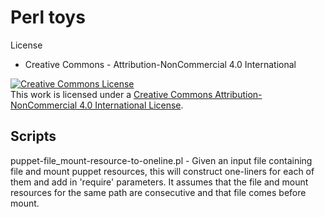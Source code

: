 Perl toys
=========
License

 - Creative Commons - Attribution-NonCommercial 4.0 International

<a rel="license" href="http://creativecommons.org/licenses/by-nc/4.0/"><img alt="Creative Commons License" style="border-width:0" src="http://i.creativecommons.org/l/by-nc/4.0/88x31.png" /></a><br />This work is licensed under a <a rel="license" href="http://creativecommons.org/licenses/by-nc/4.0/">Creative Commons Attribution-NonCommercial 4.0 International License</a>.

Scripts
-------
puppet-file_mount-resource-to-oneline.pl - Given an input file containing file and mount puppet resources, this will construct one-liners for each of them and add in 'require' parameters.  It assumes that the file and mount resources for the same path are consecutive and that file comes before mount.